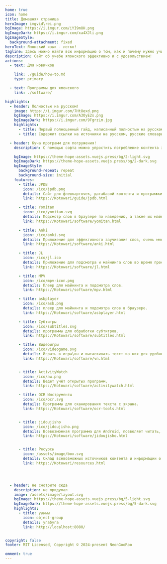 ```yaml
---
home: true
icon: home
title: Домашняя страница
heroImage: imgvid\rei.png
bgImage: https://i.imgur.com/iYI9m8H.png
bgImageDark: https://i.imgur.com/xa4XJli.png
bgImageStyle:
  background-attachment: fixed
heroText: Японский язык - легко! 
tagline: Здесь можно найти всю информацию о том, как и почему нужно учить японский потребляя контент.
description: Сайт об учебе японского эффективно и с удовольствием!
actions:
  - text: Для новичков

    link: ./guide/how-to.md
    type: primary

  - text: Программы для японского
    link: ./software/

highlights:
  - header: Полностью на русском!
    image: https://i.imgur.com/7Ht8exd.png
    bgImage: https://i.imgur.com/A3OyE2s.png
    bgImageDark: https://i.imgur.com/9FgrzLm.jpg
    highlights: 
      - title: Первый полноценный гайд, написанный полностью на русском языке.
      - title: Содержит ссылки на источники на русском, русские словари, чаты и прочее.

  - header: Куча программ для погружения!
    description: С помощью софта можно упростить потребление контента за счет моментального подсмотра слов, систематизации заучивания и прочих прелестей.

    bgImage: https://theme-hope-assets.vuejs.press/bg/2-light.svg
    bgImageDark: https://theme-hope-assets.vuejs.press/bg/2-dark.svg
    bgImageStyle:
      background-repeat: repeat
      background-size: initial
    features:
      - title: JPDB
        icon: /ico/jpdb.png
        details: Сайт для флешкарточек, датабазой контента и программами для майнинга на английском.
        link: https://Kotowari/guide/jpdb.html

      - title: Yomitan
        icon: /ico/yomitan.svg
        details: Подсмотр слов в браузере по наведению, а также их майнинг.
        link: https://Kotowari/software/yomitan.html

      - title: Anki
        icon: /ico/anki.svg
        details: Приложение для эффективного заучивания слов, очень много возможностей.
        link: https://Kotowari/software/anki.html

      - title: JL
        icon: /ico/jl.ico
        details: Приложение для подсмотра и майнинга слов во время просмотра аниме\игры на полный экран.
        link: https://Kotowari/software/jl.html

      - title: MPV
        icon: /ico/mpv-icon.png
        details: Плеер для майнинга и подсмотра слов.
        link: https://Kotowari/software/mpv.html

      - title: asbplayer
        icon: /ico/asb.png
        details: плеер для майнинга и подсмотра слов в браузере.
        link: https://Kotowari/software/asbplayer.html

      - title: Субтитры
        icon: /ico/subtitles.svg
        details: программы для обработки субтитров.
        link: https://Kotowari/software/subtitles.html

      - title: Видеоигры
        icon: /ico/videogame.svg
        details: Играть в игры\вн и вытаскивать текст из них для удобного майнинга.
        link: https://Kotowari/software/vn.html


      - title: ActivityWatch
        icon: /ico/aw.png
        details: Ведет учёт открытых программ.
        link: https://Kotowari/software/activitywatch.html

      - title: OCR Инструменты
        icon: /ico/ocr.svg
        details: Программы для сканирования текста с экрана.
        link: https://Kotowari/software/ocr-tools.html


      - title: jidoujisho
        icon: /ico/jidoujisho.png
        details: Всевозможная программа для Android, позволяет читать, смотреть, играть и все прочее подсматривая слова и майня.
        link: https://Kotowari/software/jidoujisho.html


      - title: Ресурсы
        icon: /assets/image/box.svg
        details: Склад всевозможных источников контента и информации о японском.
        link: https://Kotowari/resources.html




  - header: Не смотрите сюда
    description: не придумал
    image: /assets/image/layout.svg
    bgImage: https://theme-hope-assets.vuejs.press/bg/5-light.svg
    bgImageDark: https://theme-hope-assets.vuejs.press/bg/5-dark.svg
    highlights:
      - title: уыыыы
        icon: object-group
        details: угабуга
        link: http://localhost:8080/


copyright: false
footer: MIT Licensed, Copyright © 2024-present NeonGooRoo

omment: true
---
```

